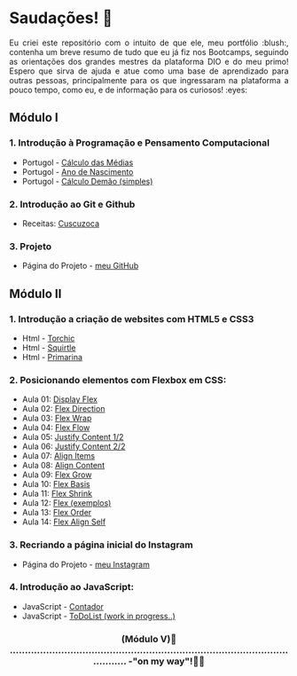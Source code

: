 # Saudações! :wave:

<p align="justify">Eu criei este repositório com o intuito de que ele, meu portfólio :blush:, contenha um breve resumo de tudo que eu já fiz nos Bootcamps, seguindo as orientações dos grandes mestres da plataforma DIO e do meu primo! Espero que sirva de ajuda e atue como uma base de aprendizado para outras pessoas, principalmente para os que ingressaram na plataforma a pouco tempo, como eu, e de informação para os curiosos! :eyes:</p>

## Módulo I

### 1. Introdução à Programação e Pensamento Computacional
* Portugol - [Cálculo das Médias](https://andregcp01.github.io/DIO_Bootcamps/Santander_Fullstack_Developer/Introdução_à_Programação/Exercícios/Portugol_Medias.txt) 
* Portugol - [Ano de Nascimento](https://andregcp01.github.io/DIO_Bootcamps/Santander_Fullstack_Developer/Introdução_à_Programação/Exercícios/Portugol_Ano_de_Nascimento.txt)
* Portugol - [Cálculo Demão (simples)](https://andregcp01.github.io/DIO_Bootcamps/Santander_Fullstack_Developer/Introdução_à_Programação/Exercícios/Portugol_Calculo_Demao.txt)

### 2. Introdução ao Git e Github
* Receitas: [Cuscuzoca](https://github.com/andregcp01/DIO_Bootcamps/blob/master/Santander_Fullstack_Developer/Introdução_ao_Git_e_GitHub/Exercícios/Recipes/Bookmarks/Cuscuzoca.md)
### 3. **Projeto**
* Página do Projeto - [meu GitHub](https://github.com/andregcp01/DIO_Bootcamps)
## Módulo II

### 1. Introdução a criação de websites com HTML5 e CSS3
* Html - [Torchic](https://andregcp01.github.io/DIO_Bootcamps/Santander_Fullstack_Developer/Introdução_a_criação_de_websites_com_HTML5_e_CSS3/Exercícios/Torchic/torchic.html)
* Html - [Squirtle](https://andregcp01.github.io/DIO_Bootcamps/Santander_Fullstack_Developer/Introdução_a_criação_de_websites_com_HTML5_e_CSS3/Exercícios/Squirtle/squirtle.html)
* Html - [Primarina](https://andregcp01.github.io/DIO_Bootcamps/Santander_Fullstack_Developer/Introdução_a_criação_de_websites_com_HTML5_e_CSS3/Exercícios/Primarina/primarina.html)

### 2. Posicionando elementos com Flexbox em CSS:
* Aula 01: [Display Flex](https://andregcp01.github.io/DIO_Bootcamps/Santander_Fullstack_Developer/Posicionando_elementos_com_Flexbox_em_CSS/Exercícios/de_Sala/1_Display_Flex.html)
* Aula 02: [Flex Direction](https://andregcp01.github.io/DIO_Bootcamps/Santander_Fullstack_Developer/Posicionando_elementos_com_Flexbox_em_CSS/Exercícios/de_Sala/2_Flex_Direction.html)
* Aula 03: [Flex Wrap](https://andregcp01.github.io/DIO_Bootcamps/Santander_Fullstack_Developer/Posicionando_elementos_com_Flexbox_em_CSS/Exercícios/de_Sala/3_Flex_Wrap.html)
* Aula 04: [Flex Flow](https://andregcp01.github.io/DIO_Bootcamps/Santander_Fullstack_Developer/Posicionando_elementos_com_Flexbox_em_CSS/Exercícios/de_Sala/4_Flex_Flow.html)
* Aula 05: [Justify Content 1/2](https://andregcp01.github.io/DIO_Bootcamps/Santander_Fullstack_Developer/Posicionando_elementos_com_Flexbox_em_CSS/Exercícios/de_Sala/5_Justify_Content_Parte-1.html)
* Aula 06: [Justify Content 2/2](https://andregcp01.github.io/DIO_Bootcamps/Santander_Fullstack_Developer/Posicionando_elementos_com_Flexbox_em_CSS/Exercícios/de_Sala/6_Justify_Content_Parte-2.html)
* Aula 07: [Align Items](https://andregcp01.github.io/DIO_Bootcamps/Santander_Fullstack_Developer/Posicionando_elementos_com_Flexbox_em_CSS/Exercícios/de_Sala/7_Align_Items.html)
* Aula 08: [Align Content](https://andregcp01.github.io/DIO_Bootcamps/Santander_Fullstack_Developer/Posicionando_elementos_com_Flexbox_em_CSS/Exercícios/de_Sala/8_Align_Content.html)
* Aula 09: [Flex Grow](https://andregcp01.github.io/DIO_Bootcamps/Santander_Fullstack_Developer/Posicionando_elementos_com_Flexbox_em_CSS/Exercícios/de_Sala/9_Flex_Grow.html)
* Aula 10: [Flex Basis](https://andregcp01.github.io/DIO_Bootcamps/Santander_Fullstack_Developer/Posicionando_elementos_com_Flexbox_em_CSS/Exercícios/de_Sala/10_Flex_Basis.html)
* Aula 11: [Flex Shrink](https://andregcp01.github.io/DIO_Bootcamps/Santander_Fullstack_Developer/Posicionando_elementos_com_Flexbox_em_CSS/Exercícios/de_Sala/11_Flex_Shrink.html)
* Aula 12: [Flex (exemplos)](https://andregcp01.github.io/DIO_Bootcamps/Santander_Fullstack_Developer/Posicionando_elementos_com_Flexbox_em_CSS/Exercícios/de_Sala/12_Flex.html)
* Aula 13: [Flex Order](https://andregcp01.github.io/DIO_Bootcamps/Santander_Fullstack_Developer/Posicionando_elementos_com_Flexbox_em_CSS/Exercícios/de_Sala/13_Flex_Order.html)
* Aula 14: [Flex Align Self](https://andregcp01.github.io/DIO_Bootcamps/Santander_Fullstack_Developer/Posicionando_elementos_com_Flexbox_em_CSS/Exercícios/de_Sala/14_Flex_Align_Self.html)

### 3. Recriando a página inicial do Instagram 
* Página do Projeto - [meu Instagram](https://andregcp01.github.io/DIO_Bootcamps/Santander_Fullstack_Developer/Posicionando_elementos_com_Flexbox_em_CSS/Projeto_Instagram/)

### 4. Introdução ao JavaScript:
* JavaScript - [Contador](https://andregcp01.github.io/DIO_Bootcamps/Santander_Fullstack_Developer/Introdução_ao_JavaScript/Exercícios/de_Sala/Accountant/)
* JavaScript - [ToDoList (work in progress..)](DIO_Bootcamps/Santander_Fullstack_Developer/Introdução_ao_JavaScript/Exercícios/de_Sala/ToDoList/)

### <p style="text-align:center">(Módulo V):flags: ....................................................................................................... -"on my way"!:turtle::dash:</p>